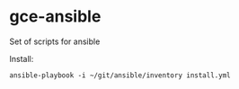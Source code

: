 # gce-ansible
Set of scripts for ansible

Install:

    ansible-playbook -i ~/git/ansible/inventory install.yml
